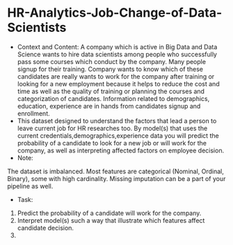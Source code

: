 # HR-Analytics-Job-Change-of-Data-Scientists
- Context and Content: 
A company which is active in Big Data and Data Science wants to hire data scientists among people who successfully pass some courses which conduct by the company. Many people signup for their training. Company wants to know which of these candidates are really wants to work for the company after training or looking for a new employment because it helps to reduce the cost and time as well as the quality of training or planning the courses and categorization of candidates. Information related to demographics, education, experience are in hands from candidates signup and enrollment.
- This dataset designed to understand the factors that lead a person to leave current job for HR researches too. By model(s) that uses the current credentials,demographics,experience data you will predict the probability of a candidate to look for a new job or will work for the company, as well as interpreting affected factors on employee decision.
- Note:

The dataset is imbalanced.
Most features are categorical (Nominal, Ordinal, Binary), some with high cardinality.
Missing imputation can be a part of your pipeline as well.
- Task:
1. Predict the probability of a candidate will work for the company.
2. Interpret model(s) such a way that illustrate which features affect candidate decision.
3. 
